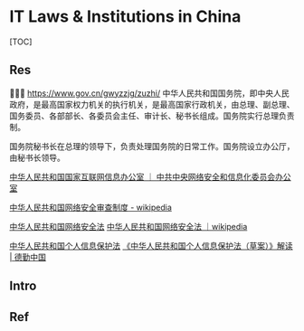 # IT Laws & Institutions in China

[TOC]



## Res
👩🏻‍⚖️ https://www.gov.cn/gwyzzjg/zuzhi/
中华人民共和国国务院，即中央人民政府，是最高国家权力机关的执行机关，是最高国家行政机关，由总理、副总理、国务委员、各部部长、各委员会主任、审计长、秘书长组成。国务院实行总理负责制。

国务院秘书长在总理的领导下，负责处理国务院的日常工作。国务院设立办公厅，由秘书长领导。

[中华人民共和国国家互联网信息办公室 ｜ 中共中央网络安全和信息化委员会办公室](http://www.cac.gov.cn)

[中华人民共和国网络安全审查制度 - wikipedia](https://zh.wikipedia.org/zh-cn/中华人民共和国网络安全审查制度)

[中华人民共和国网络安全法](http://www.cac.gov.cn/2016-11/07/c_1119867116.htm)
[中华人民共和国网络安全法 ｜wikipedia](https://zh.wikipedia.org/zh-cn/中华人民共和国网络安全法)

[中华人民共和国个人信息保护法](http://www.npc.gov.cn/npc/c30834/202108/a8c4e3672c74491a80b53a172bb753fe.shtml)
[《中华人民共和国个人信息保护法（草案）》解读 | 德勤中国](https://www2.deloitte.com/cn/zh/pages/risk/articles/china-draft-personal-data-protection-law.html)



## Intro



## Ref

